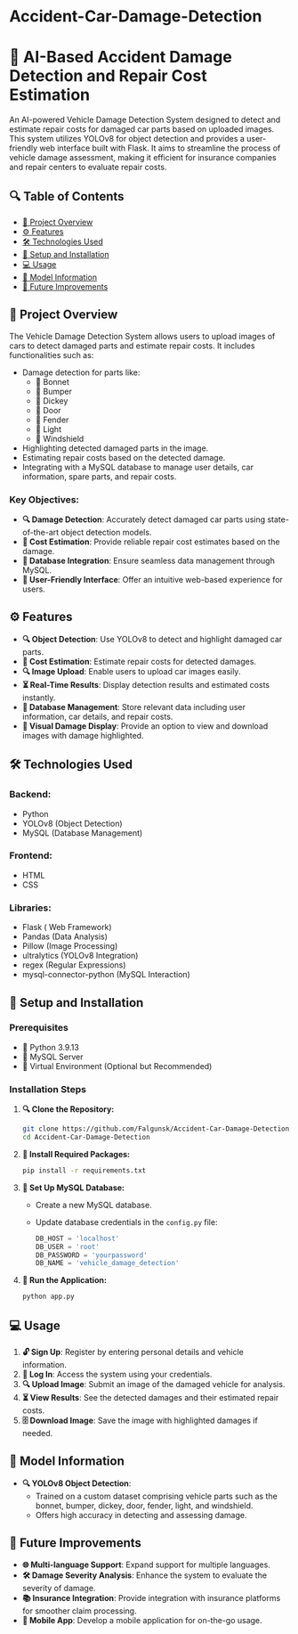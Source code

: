 # Accident-Car-Damage-Detection
# 🤖 AI-Based Accident Damage Detection and Repair Cost Estimation

An AI-powered Vehicle Damage Detection System designed to detect and estimate repair costs for damaged car parts based on uploaded images. This system utilizes YOLOv8 for object detection and provides a user-friendly web interface built with Flask. It aims to streamline the process of vehicle damage assessment, making it efficient for insurance companies and repair centers to evaluate repair costs.

## 🔍 Table of Contents
- [🚗 Project Overview](#project-overview)
- [⚙️ Features](#features)
- [🛠️ Technologies Used](#technologies-used)
- [🔧 Setup and Installation](#setup-and-installation)
- [💻 Usage](#usage)
- [🤖 Model Information](#model-information)
- [🚀 Future Improvements](#future-improvements)

## 🚗 Project Overview

The Vehicle Damage Detection System allows users to upload images of cars to detect damaged parts and estimate repair costs. It includes functionalities such as:

- Damage detection for parts like:
  - 🚗 Bonnet
  - 🚗 Bumper
  - 🚗 Dickey
  - 🚗 Door
  - 🚗 Fender
  - 🚗 Light
  - 🚗 Windshield
- Highlighting detected damaged parts in the image.
- Estimating repair costs based on the detected damage.
- Integrating with a MySQL database to manage user details, car information, spare parts, and repair costs.

### Key Objectives:
- **🔍 Damage Detection**: Accurately detect damaged car parts using state-of-the-art object detection models.
- **💸 Cost Estimation**: Provide reliable repair cost estimates based on the damage.
- **📃 Database Integration**: Ensure seamless data management through MySQL.
- **🔹 User-Friendly Interface**: Offer an intuitive web-based experience for users.

## ⚙️ Features

- **🔍 Object Detection**: Use YOLOv8 to detect and highlight damaged car parts.
- **💸 Cost Estimation**: Estimate repair costs for detected damages.
- **🔍 Image Upload**: Enable users to upload car images easily.
- **⏳ Real-Time Results**: Display detection results and estimated costs instantly.
- **📃 Database Management**: Store relevant data including user information, car details, and repair costs.
- **🎨 Visual Damage Display**: Provide an option to view and download images with damage highlighted.

## 🛠️ Technologies Used

### Backend:
- Python
- YOLOv8 (Object Detection)
- MySQL (Database Management)

### Frontend:
- HTML
- CSS
  
### Libraries:
- Flask ( Web Framework)
- Pandas (Data Analysis)
- Pillow (Image Processing)
- ultralytics (YOLOv8 Integration)
- regex (Regular Expressions)
- mysql-connector-python (MySQL Interaction)

## 🔧 Setup and Installation

### Prerequisites
- 🔹 Python 3.9.13
- 🔹 MySQL Server
- 🔹 Virtual Environment (Optional but Recommended)

### Installation Steps

1. **🔍 Clone the Repository:**

    ```bash
    git clone https://github.com/Falgunsk/Accident-Car-Damage-Detection.git
    cd Accident-Car-Damage-Detection
    ```

2. **🔧 Install Required Packages:**

    ```bash
    pip install -r requirements.txt
    ```

3. **📃 Set Up MySQL Database:**

    - Create a new MySQL database.
    - Update database credentials in the `config.py` file:

      ```python
      DB_HOST = 'localhost'
      DB_USER = 'root'
      DB_PASSWORD = 'yourpassword'
      DB_NAME = 'vehicle_damage_detection'
      ```

4. **🚀 Run the Application:**

    ```bash
    python app.py
    ```

## 💻 Usage

1. **🔓 Sign Up**: Register by entering personal details and vehicle information.
2. **🔐 Log In**: Access the system using your credentials.
3. **🔍 Upload Image**: Submit an image of the damaged vehicle for analysis.
4. **⏳ View Results**: See the detected damages and their estimated repair costs.
5. **🗄 Download Image**: Save the image with highlighted damages if needed.

## 🤖 Model Information

- **🔍 YOLOv8 Object Detection**:
  - Trained on a custom dataset comprising vehicle parts such as the bonnet, bumper, dickey, door, fender, light, and windshield.
  - Offers high accuracy in detecting and assessing damage.

## 🚀 Future Improvements

- **🌐 Multi-language Support**: Expand support for multiple languages.
- **🛠️ Damage Severity Analysis**: Enhance the system to evaluate the severity of damage.
- **📚 Insurance Integration**: Provide integration with insurance platforms for smoother claim processing.
- **📱 Mobile App**: Develop a mobile application for on-the-go usage.


